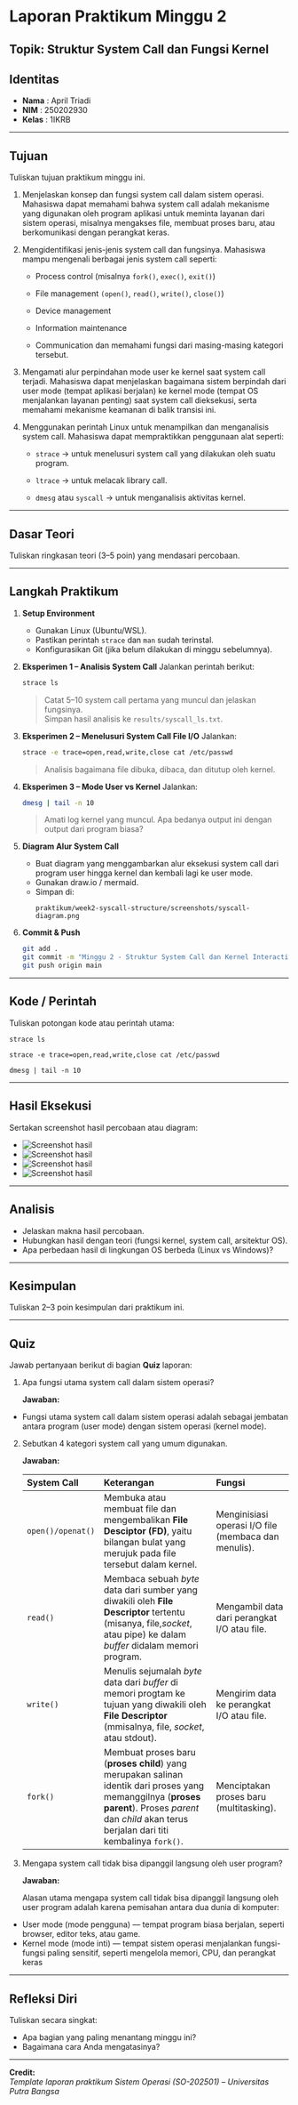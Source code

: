 
# Laporan Praktikum Minggu 2
 Topik: Struktur System Call dan Fungsi Kernel
---

## Identitas
- **Nama**  : April Triadi
- **NIM**   : 250202930 
- **Kelas** : 1IKRB

---

## Tujuan
Tuliskan tujuan praktikum minggu ini.  

1. Menjelaskan konsep dan fungsi system call dalam sistem operasi.
Mahasiswa dapat memahami bahwa system call adalah mekanisme yang digunakan oleh program aplikasi untuk meminta layanan dari sistem operasi, misalnya mengakses file, membuat proses baru, atau berkomunikasi dengan perangkat keras.

2. Mengidentifikasi jenis-jenis system call dan fungsinya.
Mahasiswa mampu mengenali berbagai jenis system call seperti:

   - Process control (misalnya `fork()`, `exec()`, `exit()`)

   - File management `(open()`, `read()`, `write()`, `close()`)

   - Device management

   - Information maintenance

   - Communication dan memahami fungsi dari masing-masing kategori tersebut.


3. Mengamati alur perpindahan mode user ke kernel saat system call terjadi.
Mahasiswa dapat menjelaskan bagaimana sistem berpindah dari user mode (tempat aplikasi berjalan) ke kernel mode (tempat OS menjalankan layanan penting) saat system call dieksekusi, serta memahami mekanisme keamanan di balik transisi ini.

4. Menggunakan perintah Linux untuk menampilkan dan menganalisis system call.
Mahasiswa dapat mempraktikkan penggunaan alat seperti:

    - `strace` → untuk menelusuri system call yang dilakukan oleh suatu program.

    - `ltrace` → untuk melacak library call.

     - `dmesg` atau `syscall` → untuk menganalisis aktivitas kernel.
---

## Dasar Teori
Tuliskan ringkasan teori (3–5 poin) yang mendasari percobaan.

---

## Langkah Praktikum
1. **Setup Environment**
   - Gunakan Linux (Ubuntu/WSL).
   - Pastikan perintah `strace` dan `man` sudah terinstal.
   - Konfigurasikan Git (jika belum dilakukan di minggu sebelumnya).

2. **Eksperimen 1 – Analisis System Call**
   Jalankan perintah berikut:
   ```bash
   strace ls
   ```
   > Catat 5–10 system call pertama yang muncul dan jelaskan fungsinya.  
   Simpan hasil analisis ke `results/syscall_ls.txt`.

3. **Eksperimen 2 – Menelusuri System Call File I/O**
   Jalankan:
   ```bash
   strace -e trace=open,read,write,close cat /etc/passwd
   ```
   > Analisis bagaimana file dibuka, dibaca, dan ditutup oleh kernel.

4. **Eksperimen 3 – Mode User vs Kernel**
   Jalankan:
   ```bash
   dmesg | tail -n 10
   ```
   > Amati log kernel yang muncul. Apa bedanya output ini dengan output dari program biasa?

5. **Diagram Alur System Call**
   - Buat diagram yang menggambarkan alur eksekusi system call dari program user hingga kernel dan kembali lagi ke user mode.
   - Gunakan draw.io / mermaid.
   - Simpan di:
     ```
     praktikum/week2-syscall-structure/screenshots/syscall-diagram.png
     ```

6. **Commit & Push**
   ```bash
   git add .
   git commit -m "Minggu 2 - Struktur System Call dan Kernel Interaction"
   git push origin main
   ```

---

## Kode / Perintah
Tuliskan potongan kode atau perintah utama:
```
strace ls
```
```
strace -e trace=open,read,write,close cat /etc/passwd
```
```
dmesg | tail -n 10
```
---

## Hasil Eksekusi
Sertakan screenshot hasil percobaan atau diagram:
- ![Screenshot hasil](screenshots/Diagram_Week2.png)
- ![Screenshot hasil](screenshots/Week2.1.png)
- ![Screenshot hasil](screenshots/Week2.2.png)
- ![Screenshot hasil](screenshots/Week2.3.png)
---

## Analisis
- Jelaskan makna hasil percobaan.  
- Hubungkan hasil dengan teori (fungsi kernel, system call, arsitektur OS).  
- Apa perbedaan hasil di lingkungan OS berbeda (Linux vs Windows)?  

---

## Kesimpulan
Tuliskan 2–3 poin kesimpulan dari praktikum ini.

---

## Quiz
Jawab pertanyaan berikut di bagian **Quiz** laporan:
1. Apa fungsi utama system call dalam sistem operasi?

   **Jawaban:**
 
  - Fungsi utama system call dalam sistem operasi adalah sebagai jembatan antara program (user mode) dengan sistem operasi (kernel mode).
2. Sebutkan 4 kategori system call yang umum digunakan.

    **Jawaban:**
    
   | System Call | Keterangan | Fungsi |
    | :--- | :--- | :--- |
    | `open()/openat()` | Membuka atau membuat file dan mengembalikan **File Desciptor (FD)**, yaitu bilangan bulat yang merujuk pada file tersebut dalam kernel. | Menginisiasi operasi I/O file (membaca dan menulis). |
    | `read()` | Membaca sebuah _byte_ data dari sumber yang diwakili oleh **File Descriptor** tertentu (misanya, file,_socket_, atau pipe) ke dalam _buffer_ didalam memori program. | Mengambil data dari perangkat I/O atau file. |
    | `write()` | Menulis sejumalah _byte_ data dari _buffer_ di memori progtam ke tujuan yang diwakili oleh **File Descriptor** (mmisalnya, file, _socket_, atau stdout). | Mengirim data ke perangkat I/O atau file. |
    | `fork()` | Membuat proses baru (**proses child**) yang merupakan salinan identik dari proses yang memanggilnya (**proses parent**). Proses _parent_ dan _child_ akan terus berjalan dari titi kembalinya ```fork()```. | Menciptakan proses baru (multitasking). |
   
3. Mengapa system call tidak bisa dipanggil langsung oleh user program?
   
   **Jawaban:**
   
   Alasan utama mengapa system call tidak bisa dipanggil langsung oleh user program adalah karena pemisahan antara dua dunia di komputer:
- User mode (mode pengguna) — tempat program biasa berjalan, seperti browser, editor teks, atau game.
- Kernel mode (mode inti) — tempat sistem operasi menjalankan fungsi-fungsi paling sensitif, seperti mengelola memori, CPU, dan perangkat keras

---

## Refleksi Diri
Tuliskan secara singkat:
- Apa bagian yang paling menantang minggu ini?  
- Bagaimana cara Anda mengatasinya?  

---

**Credit:**  
_Template laporan praktikum Sistem Operasi (SO-202501) – Universitas Putra Bangsa_
